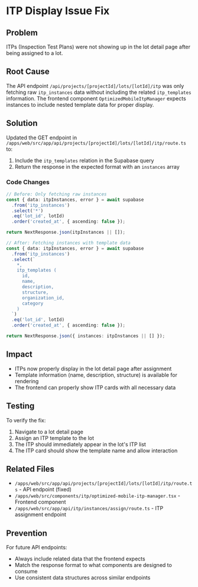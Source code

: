 # ITP Display Issue Fix

## Problem
ITPs (Inspection Test Plans) were not showing up in the lot detail page after being assigned to a lot.

## Root Cause
The API endpoint `/api/projects/[projectId]/lots/[lotId]/itp` was only fetching raw `itp_instances` data without including the related `itp_templates` information. The frontend component `OptimizedMobileItpManager` expects instances to include nested template data for proper display.

## Solution
Updated the GET endpoint in `/apps/web/src/app/api/projects/[projectId]/lots/[lotId]/itp/route.ts` to:

1. Include the `itp_templates` relation in the Supabase query
2. Return the response in the expected format with an `instances` array

### Code Changes
```typescript
// Before: Only fetching raw instances
const { data: itpInstances, error } = await supabase
  .from('itp_instances')
  .select('*')
  .eq('lot_id', lotId)
  .order('created_at', { ascending: false });

return NextResponse.json(itpInstances || []);

// After: Fetching instances with template data
const { data: itpInstances, error } = await supabase
  .from('itp_instances')
  .select(`
    *,
    itp_templates (
      id,
      name,
      description,
      structure,
      organization_id,
      category
    )
  `)
  .eq('lot_id', lotId)
  .order('created_at', { ascending: false });

return NextResponse.json({ instances: itpInstances || [] });
```

## Impact
- ITPs now properly display in the lot detail page after assignment
- Template information (name, description, structure) is available for rendering
- The frontend can properly show ITP cards with all necessary data

## Testing
To verify the fix:
1. Navigate to a lot detail page
2. Assign an ITP template to the lot
3. The ITP should immediately appear in the lot's ITP list
4. The ITP card should show the template name and allow interaction

## Related Files
- `/apps/web/src/app/api/projects/[projectId]/lots/[lotId]/itp/route.ts` - API endpoint (fixed)
- `/apps/web/src/components/itp/optimized-mobile-itp-manager.tsx` - Frontend component
- `/apps/web/src/app/api/itp/instances/assign/route.ts` - ITP assignment endpoint

## Prevention
For future API endpoints:
- Always include related data that the frontend expects
- Match the response format to what components are designed to consume
- Use consistent data structures across similar endpoints
